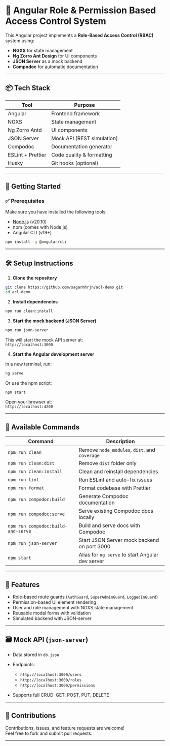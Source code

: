 # 🔐 Angular Role & Permission Based Access Control System

This Angular project implements a **Role-Based Access Control (RBAC)** system using:
- **NGXS** for state management
- **Ng Zorro Ant Design** for UI components
- **JSON Server** as a mock backend
- **Compodoc** for automatic documentation

---

## 📦 Tech Stack

| Tool             | Purpose                    |
|------------------|----------------------------|
| Angular          | Frontend framework         |
| NGXS             | State management           |
| Ng Zorro Antd    | UI components              |
| JSON Server      | Mock API (REST simulation) |
| Compodoc         | Documentation generator    |
| ESLint + Prettier| Code quality & formatting  |
| Husky            | Git hooks (optional)       |

---

## 🚀 Getting Started

### ✅ Prerequisites

Make sure you have installed the following tools:

- [Node.js](https://nodejs.org/) (v20.10)
- npm (comes with Node.js)
- Angular CLI (v19+)

```bash
npm install -g @angular/cli
```

---

## 🛠️ Setup Instructions

1. **Clone the repository**

```bash
git clone https://github.com/sagarmhrjn/acl-demo.git
cd acl-demo
```

2. **Install dependencies**

```bash
npm run clean:install
```

3. **Start the mock backend (JSON Server)**

```bash
npm run json-server
```

This will start the mock API server at:  
`http://localhost:3000`

4. **Start the Angular development server**

In a new terminal, run:

```bash
ng serve
```

Or use the npm script:

```bash
npm start
```

Open your browser at:  
`http://localhost:4200`

---

## 🧰 Available Commands

| Command                          | Description                                      |
|---------------------------------|------------------------------------------------|
| `npm run clean`                 | Remove `node_modules`, `dist`, and `coverage`  |
| `npm run clean:dist`            | Remove `dist` folder only                        |
| `npm run clean:install`         | Clean and reinstall dependencies                 |
| `npm run lint`                  | Run ESLint and auto-fix issues                   |
| `npm run format`                | Format codebase with Prettier                     |
| `npm run compodoc:build`        | Generate Compodoc documentation                   |
| `npm run compodoc:serve`        | Serve existing Compodoc docs locally              |
| `npm run compodoc:build-and-serve` | Build and serve docs with Compodoc             |
| `npm run json-server`           | Start JSON Server mock backend on port 3000      |
| `npm start`                    | Alias for `ng serve` to start Angular dev server |

---

## 🔐 Features

- Role-based route guards (`AuthGuard`, `SuperAdminGuard`, `LoggedInGuard`)
- Permission-based UI element rendering
- User and role management with NGXS state management
- Reusable modal forms with validation
- Simulated backend with JSON-server

---

## 🗃️ Mock API (`json-server`)

- Data stored in `db.json`
- Endpoints:

  - `http://localhost:3000/users`
  - `http://localhost:3000/roles`
  - `http://localhost:3000/permissions`

- Supports full CRUD: GET, POST, PUT, DELETE

---

## 🙌 Contributions

Contributions, issues, and feature requests are welcome!  
Feel free to fork and submit pull requests.

---
